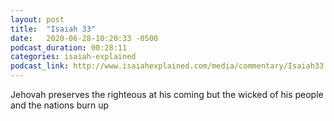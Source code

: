 ```yaml
---
layout: post
title:  "Isaiah 33"
date:   2020-06-28-10:20:33 -0500
podcast_duration: 00:28:11
categories: isaiah-explained
podcast_link: http://www.isaiahexplained.com/media/commentary/Isaiah33.mp3
---
```

Jehovah preserves the righteous at his coming but the wicked of his people and the nations burn up
